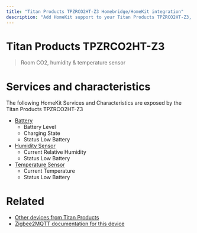 ```yaml
---
title: "Titan Products TPZRCO2HT-Z3 Homebridge/HomeKit integration"
description: "Add HomeKit support to your Titan Products TPZRCO2HT-Z3, using Homebridge, Zigbee2MQTT and homebridge-z2m."
---
```

<!---
This file has been GENERATED using src/docgen/docgen.ts
DO NOT EDIT THIS FILE MANUALLY!
-->
# Titan Products TPZRCO2HT-Z3
> Room CO2, humidity & temperature sensor


# Services and characteristics
The following HomeKit Services and Characteristics are exposed by
the Titan Products TPZRCO2HT-Z3

* [Battery](../../battery.md)
  * Battery Level
  * Charging State
  * Status Low Battery
* [Humidity Sensor](../../sensors.md)
  * Current Relative Humidity
  * Status Low Battery
* [Temperature Sensor](../../sensors.md)
  * Current Temperature
  * Status Low Battery


# Related
* [Other devices from Titan Products](../index.md#titan_products)
* [Zigbee2MQTT documentation for this device](https://www.zigbee2mqtt.io/devices/TPZRCO2HT-Z3.html)
